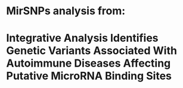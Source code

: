 # MirSNPs analysis from:
# Integrative Analysis Identifies Genetic Variants Associated With Autoimmune Diseases Affecting Putative MicroRNA Binding Sites
